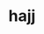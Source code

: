 ---
category: 4-letters
denotation: null
name: hajj
reference_link: https://www.etymonline.com/word/hajj
root_language: null
root_name: null
title: hajj
type: free
word_sums:
- respelling: hajj
  sum: 'Hajj + '
---